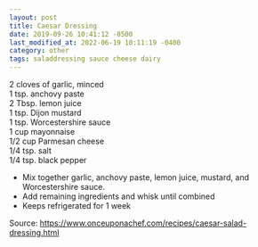 ```yaml
---
layout: post
title: Caesar Dressing
date: 2019-09-26 10:41:12 -0500
last_modified_at: 2022-06-19 10:11:19 -0400
category: other
tags: saladdressing sauce cheese dairy
---
```

2 cloves of garlic, minced  
1 tsp. anchovy paste  
2 Tbsp. lemon juice  
1 tsp. Dijon mustard  
1 tsp. Worcestershire sauce  
1 cup mayonnaise  
1/2 cup Parmesan cheese  
1/4 tsp. salt  
1/4 tsp. black pepper
  
* Mix together garlic, anchovy paste, lemon juice, mustard, and Worcestershire sauce.
* Add remaining ingredients and whisk until combined
* Keeps refrigerated for 1 week

Source: <https://www.onceuponachef.com/recipes/caesar-salad-dressing.html>
